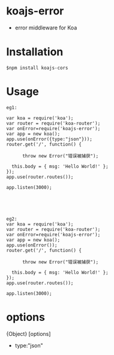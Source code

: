 # koajs-error
- error middleware for Koa

# Installation

```
$npm install koajs-cors
```

# Usage

```
eg1:

var koa = require('koa');
var router = require('koa-router');
var onError=require('koajs-error');
var app = new koa();
app.use(onError({type:"json"}));
router.get('/', function() {

      throw new Error("错误被捕获");

  this.body = { msg: 'Hello World!' };
});
app.use(router.routes());

app.listen(3000);





eg2:
var koa = require('koa');
var router = require('koa-router');
var onError=require('koajs-error');
var app = new koa();
app.use(onError());
router.get('/', function() {

      throw new Error("错误被捕获");

  this.body = { msg: 'Hello World!' };
});
app.use(router.routes());

app.listen(3000);

```
# options
{Object} [options]
- type:"json"



